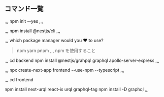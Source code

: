 <h2>
コマンド一覧
</h2>
,,,
npm init --yes
,,,

,,,
npm install @nestjs/cli
,,,

,,,
which package manager would you ❤ to use?
>npm
yarn
pnpm
,,,
npm を使用すること

,,,
cd backend
npm install @nestjs/grahpql graphql apollo-server-express
,,,

,,,
npx create-next-app frontend --use-npm --typescript
,,,

,,,
cd frontend

npm install next-urql react-is urql graphql-tag
npm install -D graphql
,,,

